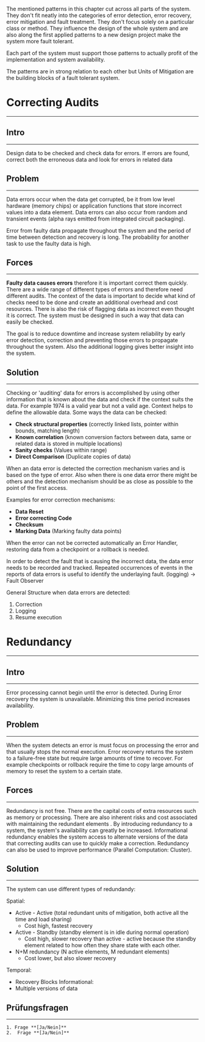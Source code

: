 The mentioned patterns in this chapter cut across all parts of the system. They don't fit neatly into the categories of error detection, error recovery, error mitigation and fault treatment. They don't focus solely on a particular class or method. They influence the design of the whole system and are also along the first applied patterns to a new design project make the system more fault tolerant. 

Each part of the system must support those patterns to actually profit of the implementation and system availability. 

The patterns are in strong relation to each other but Units of Mitigation are the building blocks of a fault tolerant system. 

# Correcting Audits
--------------------------------
## Intro
--------------

Design data to be checked and check data for errors. If errors are found, correct both the erroneous data and look for errors in related data 
## Problem
--------------------------------
Data errors occur when the data get corrupted, be it from low level hardware (memory chips) or application functions that store incorrect values into a data element. Data errors can also occur from random and transient events (alpha rays emitted from integrated circuit packaging).

Error from faulty data propagate throughout the system and the period of time between detection and recovery is long. The probability for another task to use the faulty data is high.
## Forces
--------------------------------------
**Faulty data causes errors** therefore it is important correct them quickly.
There are a wide range of different types of errors and therefore need different audits. The context of the data is important to decide what kind of checks need to be done and create an additional overhead and cost resources. There is also the risk of flagging data as incorrect even thought it is correct. The system must be designed in such a way that data can easily be checked.

The goal is to reduce downtime and increase system reliability by early error detection, correction and preventing those errors to propagate throughout the system. Also the additional logging gives better insight into the system. 
## Solution
----------------------------------
Checking or 'auditing' data for errors is accomplished by using other information that is known about the data and check if the context suits the data. For example 1974 is a valid year but not a valid age. Context helps to define the allowable data. 
Some ways the data can be checked: 

- **Check structural properties** (correctly linked lists, pointer within bounds, matching length)
- **Known correlation** (known conversion factors between data, same or related data is stored in multiple locations) 
- **Sanity checks** (Values within range)
- **Direct Comparison** (Duplicate copies of data)

When an data error is detected the correction mechanism varies and is based on the type of error.  Also when there is one data error there might be others and the detection mechanism should be as close as possible to the point of the first access. 

Examples for error correction mechanisms: 
- **Data Reset** 
- **Error correcting Code** 
- **Checksum**
- **Marking Data**  (Marking faulty data points)

When the error can not be corrected automatically an Error Handler, restoring data from a checkpoint or a rollback is needed. 

In order to detect the fault that is causing the incorrect data, the data error needs to be recorded and tracked. Repeated occurrences of events in the reports of data errors is useful to identify the underlaying fault. (logging) -> Fault Observer 

General Structure when data errors are detected:
1. Correction 
2. Logging
3. Resume execution 

# Redundancy
------------------------------------
## Intro
-----------------------------------
Error processing cannot begin until the error is detected. During Error recovery the system is unavailable. Minimizing this time period increases availability. 
## Problem
--------------------------------
When the system detects an error is must focus on processing the error and that usually stops the normal execution.  Error recovery returns the system to a failure-free state but require large amounts of time to recover. For example checkpoints or rollback require the time to copy large amounts of memory to reset the system to a certain state.  
## Forces
--------------------------------------
Redundancy is not free. There are the capital costs of extra resources such as memory or processing. There are also inherent risks and cost associated with maintaining the redundant elements . 
By introducing redundancy to a system, the system's availability can greatly be increased.  Informational redundancy enables the system access to alternate versions of the data that correcting audits can use to quickly make a correction. Redundancy can also be used to improve performance (Parallel Computation: Cluster).

## Solution
----------------------------------
The system can use different types of redundandy: 

Spatial: 
- Active - Active (total redundant units of mitigation, both active all the time and load sharing)
	-  Cost high, fastest recovery
- Active - Standby (standby element is in idle during normal operation) 
	- Cost high, slower recovery than active - active because the standby element related to how often they share state with each other.
- N+M redundancy (N active elements, M redundant elements)
	- Cost lower, but also slower recovery 

Temporal: 
- Recovery Blocks
Informational: 
- Multiple versions of data


## Prüfungsfragen
-------------------------------
	1. Frage **[Ja/Nein]**
	2.  Frage **[Ja/Nein]**
